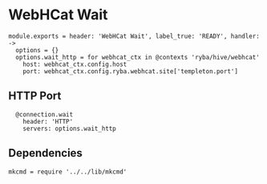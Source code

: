
# WebHCat Wait

    module.exports = header: 'WebHCat Wait', label_true: 'READY', handler:  ->
      options = {}
      options.wait_http = for webhcat_ctx in @contexts 'ryba/hive/webhcat'
        host: webhcat_ctx.config.host
        port: webhcat_ctx.config.ryba.webhcat.site['templeton.port']

## HTTP Port

      @connection.wait
        header: 'HTTP'
        servers: options.wait_http

## Dependencies

    mkcmd = require '../../lib/mkcmd'
